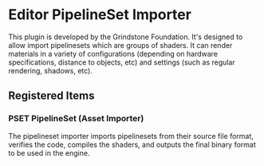 # Editor PipelineSet Importer

This plugin is developed by the Grindstone Foundation. It's designed to allow import pipelinesets which are groups of shaders. It can render materials in a variety of configurations (depending on hardware specifications, distance to objects, etc) and settings (such as regular rendering, shadows, etc).

## Registered Items

### PSET PipelineSet (Asset Importer)

The pipelineset importer imports pipelinesets from their source file format, verifies the code, compiles the shaders, and outputs the final binary format to be used in the engine.